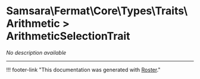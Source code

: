 # Samsara\Fermat\Core\Types\Traits\Arithmetic > ArithmeticSelectionTrait

*No description available*



---
!!! footer-link "This documentation was generated with [Roster](https://jordanrl.github.io/Roster/)."